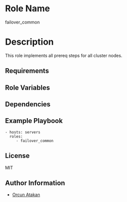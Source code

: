 Role Name
=========

failover_common

Description
=========

This role implements all prereq steps for all cluster nodes.

Requirements
------------


Role Variables
--------------


Dependencies
------------


Example Playbook
----------------

    - hosts: servers
      roles:
         - failover_common

License
-------

MIT

Author Information
------------------

- [Orcun Atakan](https://github.com/oatakan/)